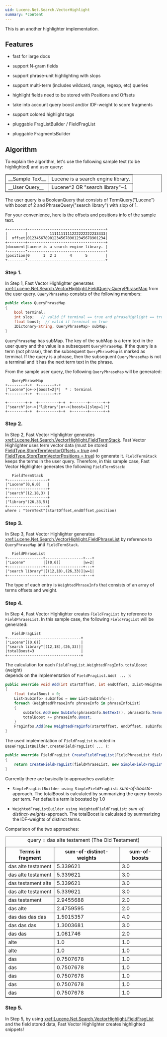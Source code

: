 ```yaml
---
uid: Lucene.Net.Search.VectorHighlight
summary: *content
---
```


<!--
 Licensed to the Apache Software Foundation (ASF) under one or more
 contributor license agreements.  See the NOTICE file distributed with
 this work for additional information regarding copyright ownership.
 The ASF licenses this file to You under the Apache License, Version 2.0
 (the "License"); you may not use this file except in compliance with
 the License.  You may obtain a copy of the License at

     http://www.apache.org/licenses/LICENSE-2.0

 Unless required by applicable law or agreed to in writing, software
 distributed under the License is distributed on an "AS IS" BASIS,
 WITHOUT WARRANTIES OR CONDITIONS OF ANY KIND, either express or implied.
 See the License for the specific language governing permissions and
 limitations under the License.
-->

This is an another highlighter implementation.

## Features

*   fast for large docs

*   support N-gram fields

*   support phrase-unit highlighting with slops

*   support multi-term (includes wildcard, range, regexp, etc) queries

*   highlight fields need to be stored with Positions and Offsets

*   take into account query boost and/or IDF-weight to score fragments

*   support colored highlight tags

*   pluggable FragListBuilder / FieldFragList

*   pluggable FragmentsBuilder

## Algorithm

To explain the algorithm, let's use the following sample text (to be highlighted) and user query:


<table border="1">
<tr>
<td>__Sample Text__</td>
<td>Lucene is a search engine library.</td>
</tr>
<tr>
<td>__User Query__</td>
<td>Lucene^2 OR "search library"~1</td>
</tr>
</table>

The user query is a BooleanQuery that consists of TermQuery("Lucene") with boost of 2 and PhraseQuery("search library") with slop of 1.

For your convenience, here is the offsets and positions info of the sample text.

    +--------+-----------------------------------+
    |        |          1111111111222222222233333|
    |  offset|01234567890123456789012345678901234|
    +--------+-----------------------------------+
    |document|Lucene is a search engine library. |
    +--------*-----------------------------------+
    |position|0      1  2 3      4      5        |
    +--------*-----------------------------------+

### Step 1.

In Step 1, Fast Vector Highlighter generates <xref:Lucene.Net.Search.VectorHighlight.FieldQuery.QueryPhraseMap> from the user query. `QueryPhraseMap` consists of the following members:

```cs
public class QueryPhraseMap
{
    bool terminal;
    int slop;   // valid if terminal == true and phraseHighlight == true
    float boost;  // valid if terminal == true
    IDictonary<string, QueryPhraseMap> subMap;
}
```

`QueryPhraseMap` has subMap. The key of the subMap is a term text in the user query and the value is a subsequent `QueryPhraseMap`. If the query is a term (not phrase), then the subsequent `QueryPhraseMap` is marked as terminal. If the query is a phrase, then the subsequent `QueryPhraseMap` is not a terminal and it has the next term text in the phrase.

From the sample user query, the following `QueryPhraseMap` will be generated:

       QueryPhraseMap
    +--------+-+  +-------+-+
    |"Lucene"|o+->|boost=2|*|  * : terminal
    +--------+-+  +-------+-+
    
    +--------+-+  +---------+-+  +-------+------+-+
    |"search"|o+->|"library"|o+->|boost=1|slop=1|*|
    +--------+-+  +---------+-+  +-------+------+-+

### Step 2.

In Step 2, Fast Vector Highlighter generates <xref:Lucene.Net.Search.VectorHighlight.FieldTermStack>. Fast Vector Highlighter uses term vector data (must be stored [FieldType.StoreTermVectorOffsets = true](xref:Lucene.Net.Documents.FieldType#Lucene_Net_Documents_FieldType_StoreTermVectorOffsets) and [FieldType.StoreTermVectorPositions = true](xref:Lucene.Net.Documents.FieldType#Lucene_Net_Documents_FieldType_StoreTermVectorPositions)) to generate it. `FieldTermStack` keeps the terms in the user query. Therefore, in this sample case, Fast Vector Highlighter generates the following `FieldTermStack`:

       FieldTermStack
    +------------------+
    |"Lucene"(0,6,0)   |
    +------------------+
    |"search"(12,18,3) |
    +------------------+
    |"library"(26,33,5)|
    +------------------+
    where : "termText"(startOffset,endOffset,position)

### Step 3.

In Step 3, Fast Vector Highlighter generates <xref:Lucene.Net.Search.VectorHighlight.FieldPhraseList> by reference to `QueryPhraseMap` and `FieldTermStack`.

       FieldPhraseList
    +----------------+-----------------+---+
    |"Lucene"        |[(0,6)]          |w=2|
    +----------------+-----------------+---+
    |"search library"|[(12,18),(26,33)]|w=1|
    +----------------+-----------------+---+

The type of each entry is `WeightedPhraseInfo` that consists of an array of terms offsets and weight. 

### Step 4.

In Step 4, Fast Vector Highlighter creates `FieldFragList` by reference to `FieldPhraseList`. In this sample case, the following `FieldFragList` will be generated:

       FieldFragList
    +---------------------------------+
    |"Lucene"[(0,6)]                  |
    |"search library"[(12,18),(26,33)]|
    |totalBoost=3                     |
    +---------------------------------+

The calculation for each `FieldFragList.WeightedFragInfo.totalBoost` (weight)  
depends on the implementation of `FieldFragList.Add( ... )`:

```cs
public override void Add(int startOffset, int endOffset, IList<WeightedPhraseInfo> phraseInfoList)
{
	float totalBoost = 0;
	List<SubInfo> subInfos = new List<SubInfo>();
	foreach (WeightedPhraseInfo phraseInfo in phraseInfoList)
	{
		subInfos.Add(new SubInfo(phraseInfo.GetText(), phraseInfo.TermsOffsets, phraseInfo.Seqnum, phraseInfo.Boost));
		totalBoost += phraseInfo.Boost;
	}
	FragInfos.Add(new WeightedFragInfo(startOffset, endOffset, subInfos, totalBoost));
}
```

The used implementation of `FieldFragList` is noted in `BaseFragListBuilder.createFieldFragList( ... )`:

```cs
public override FieldFragList CreateFieldFragList(FieldPhraseList fieldPhraseList, int fragCharSize)
{
	return CreateFieldFragList(fieldPhraseList, new SimpleFieldFragList(fragCharSize), fragCharSize);
}
```

Currently there are basically to approaches available: 

*   `SimpleFragListBuilder using SimpleFieldFragList`: _sum-of-boosts_-approach. The totalBoost is calculated by summarizing the query-boosts per term. Per default a term is boosted by 1.0

*   `WeightedFragListBuilder using WeightedFieldFragList`: _sum-of-distinct-weights_-approach. The totalBoost is calculated by summarizing the IDF-weights of distinct terms.

Comparison of the two approaches:

<table border="1">
<caption>
	query = das alte testament (The Old Testament)
</caption>
<tr><th>Terms in fragment</th><th>sum-of-distinct-weights</th><th>sum-of-boosts</th></tr>
<tr><td>das alte testament</td><td>5.339621</td><td>3.0</td></tr>
<tr><td>das alte testament</td><td>5.339621</td><td>3.0</td></tr>
<tr><td>das testament alte</td><td>5.339621</td><td>3.0</td></tr>
<tr><td>das alte testament</td><td>5.339621</td><td>3.0</td></tr>
<tr><td>das testament</td><td>2.9455688</td><td>2.0</td></tr>
<tr><td>das alte</td><td>2.4759595</td><td>2.0</td></tr>
<tr><td>das das das das</td><td>1.5015357</td><td>4.0</td></tr>
<tr><td>das das das</td><td>1.3003681</td><td>3.0</td></tr>
<tr><td>das das</td><td>1.061746</td><td>2.0</td></tr>
<tr><td>alte</td><td>1.0</td><td>1.0</td></tr>
<tr><td>alte</td><td>1.0</td><td>1.0</td></tr>
<tr><td>das</td><td>0.7507678</td><td>1.0</td></tr>
<tr><td>das</td><td>0.7507678</td><td>1.0</td></tr>
<tr><td>das</td><td>0.7507678</td><td>1.0</td></tr>
<tr><td>das</td><td>0.7507678</td><td>1.0</td></tr>
<tr><td>das</td><td>0.7507678</td><td>1.0</td></tr>
</table>

### Step 5.

In Step 5, by using <xref:Lucene.Net.Search.VectorHighlight.FieldFragList> and the field stored data, Fast Vector Highlighter creates highlighted snippets!